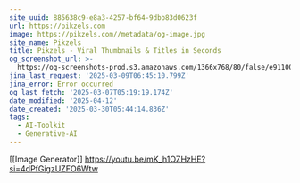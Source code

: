 ```yaml
---
site_uuid: 885638c9-e8a3-4257-bf64-9dbb83d0623f
url: https://pikzels.com
image: https://pikzels.com//metadata/og-image.jpg
site_name: Pikzels
title: Pikzels - Viral Thumbnails & Titles in Seconds
og_screenshot_url: >-
  https://og-screenshots-prod.s3.amazonaws.com/1366x768/80/false/e9110079df1a5574988a3e5b72499df44180c45b4b6d0050746fc4edf1d641e5.jpeg
jina_last_request: '2025-03-09T06:45:10.799Z'
jina_error: Error occurred
og_last_fetch: '2025-03-07T05:19:19.174Z'
date_modified: '2025-04-12'
date_created: '2025-03-30T05:44:14.836Z'
tags:
  - AI-Toolkit
  - Generative-AI
---
```




































[[Image Generator]]
https://youtu.be/mK_h1OZHzHE?si=4dPfGigzUZFO6Wtw
